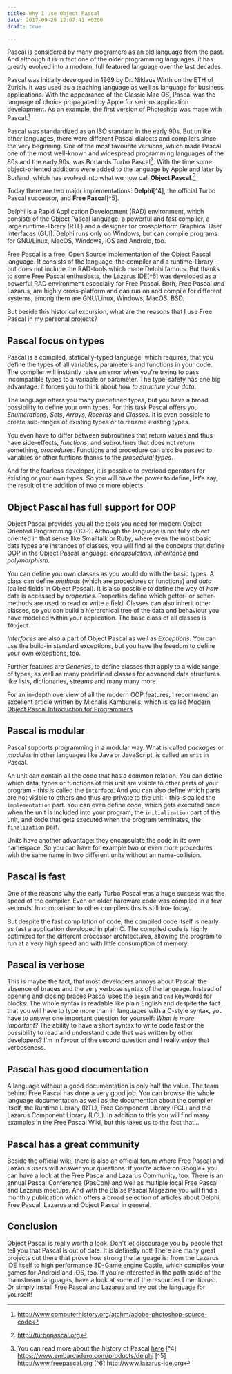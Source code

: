 ```yaml
---
title: Why I use Object Pascal
date: 2017-09-29 12:07:41 +0200
draft: true

---
```

Pascal is considered by many programers as an old language from the past. And although it is in fact one of the older programming languages, it has greatly evolved into a modern, full featured language over the last decades.<!--more--> 

Pascal was initially developed in 1969 by Dr. Niklaus Wirth on the ETH of Zurich. It was used as a teaching language as well as language for business applications. With the appearance of the Classic Mac OS, Pascal was the language of choice propagated by Apple for serious application development. As an example, the first version of Photoshop was made with Pascal.[^1]

Pascal was standardized as an ISO standard in the early 90s. But unlike other languages, there were different Pascal dialects and compilers since the very beginning. One of the most favourite versions, which made Pascal one of the most well-known and widespread programming languages of the 80s and the early 90s, was Borlands Turbo Pascal[^2]. With the time some object-oriented additions were added to the language by Apple and later by Borland, which has evolved into what we now call **Object Pascal**.[^3] 

Today there are two major implementations: **Delphi**[^4], the official Turbo Pascal successor, and **Free Pascal**[^5].

Delphi is a Rapid Application Development (RAD) environment, which consists of the Object Pascal language, a powerful and fast compiler, a large runtime-library (RTL) and a designer for crossplatform Graphical User Interfaces (GUI). Delphi runs only on Windows, but can compile programs for GNU/Linux, MacOS, Windows, iOS and Android, too.

Free Pascal is a free, Open Source implementation of the Object Pascal language. It consists of the language, the compiler and a runtime-library - but does not include the RAD-tools which made Delphi famous. But thanks to some Free Pascal enthusiasts, the Lazarus IDE[^6] was developed as a powerful RAD environment especially for Free Pascal. Both, Free Pascal *and* Lazarus, are highly cross-platform and can run on and compile for different systems, among them are GNU/Linux, Windows, MacOS, BSD.

But beside this historical excursion, what are the reasons that I use Free Pascal in my personal projects?

## Pascal focus on types

Pascal is a compiled, statically-typed language, which requires, that you define the types of all variables, parameters and functions in your code. The compiler will instantly raise an error when you're trying to pass incompatible types to a variable or parameter. The type-safety has one big advantage: it forces you to think about *how to structure your data*. 

The language offers you many predefined types, but you have a broad possibility to define your own types. For this task Pascal offers you *Enumerations*, *Sets*, *Arrays*, *Records* and *Classes*. It is even possible to create sub-ranges of existing types or to rename existing types. 

You even have to differ between subroutines that return values and thus have side-effects, *functions*, and subroutines that does not return something, *procedures*. Functions and procedure can also be passed to variables or other funtions thanks to the *procedural types*.

And for the fearless developer, it is possible to overload operators for existing or your own types. So you will have the power to define, let's say, the result of the addition of two or more objects.

## Object Pascal has full support for OOP

Object Pascal provides you all the tools you need for modern Object Oriented Programming (OOP). Although the language is not fully object oriented in that sense like Smalltalk or Ruby, where even the most basic data types are instances of classes, you will find all the concepts that define OOP in the Object Pascal language: *encapsulation*, *inheritance* and *polymorphism*.

You can define you own classes as you would do with the basic types. A class can define *methods* (which are procedures or functions) and *data* (called fields in Object Pascal). It is also possible to define the way of *how* data is accessed by *properties*. Properties define which getter- or setter-methods are used to read or write a field. Classes can also inherit other classes, so you can build a hierarchical tree of the data and behaviour you have modelled within your application. The base class of all classes is `TObject`.

*Interfaces* are also a part of Object Pascal as well as *Exceptions*. You can use the build-in standard exceptions, but you have the freedom to define your own exceptions, too.

Further features are *Generics*, to define classes that apply to a wide range of types, as well as many predefined classes for advanced data structures like lists, dictionaries, streams and many many more.

For an in-depth overview of all the modern OOP features, I recommend an excellent article written by Michalis Kamburelis, which is called [Modern Object Pascal Introduction for Programmers](http://castle-engine.io/modern_pascal_introduction.html)

## Pascal is modular

Pascal supports programming in a modular way. What is called *packages* or *modules* in other languages like Java or JavaScript, is called an `unit` in Pascal. 

An unit can contain all the code that has a common relation. You can define which data, types or functions of this unit are visible to other parts of your program - this is called the `interface`. And you can also define which parts are not visible to others and thus are private to the unit - this is called the `implementation` part. You can even define code, which gets executed once when the unit is included into your program, the `initialization` part of the unit, and code that gets executed when the program terminates, the `finalization` part.

Units have another advantage: they encapsulate the code in its own namespace. So you can have for example two or even more procedures with the same name in two different units without an name-collision.

## Pascal is fast

One of the reasons why the early Turbo Pascal was a huge success was the speed of the compiler. Even on older hardware code was compiled in a few seconds. In comparison to other compilers this is still true today.

But despite the fast compilation of code, the compiled code itself is nearly as fast a application developed in plain C. The compiled code is highly optimized for the different processor architectures, allowing the program to run at a very high speed and with little consumption of memory.

## Pascal is verbose

This is maybe the fact, that most developers annoys about Pascal: the absence of braces and the very verbose syntax of the language. Instead of opening and closing braces Pascal uses the `begin` and `end` keywords for blocks. The whole syntax is readable like plain English and despite the fact that you will have to type more than in languages with a C-style syntax, you have to answer one important question for yourself: *What is more important?* The ability to have a short syntax to write code fast *or* the possibility to read and understand code that was written by other developers? I'm in favour of the second question and I really enjoy that verboseness.


## Pascal has good documentation

A language without a good documentation is only half the value. The team behind Free Pascal has done a very good job. You can browse the whole language documentation as well as the documention about the compiler itself, the Runtime Library (RTL), Free Component Library (FCL) and the Lazarus Component Library (LCL). In addition to this you will find many examples in the Free Pascal Wiki, but this takes us to the fact that...

## Pascal has a great community

Beside the official wiki, there is also an official forum where Free Pascal and Lazarus users will answer your questions. If you're active on Google+ you can have a look at the Free Pascal and Lazarus Community, too. There is an annual Pascal Conference (PasCon) and well as multiple local Free Pascal and Lazarus meetups. And with the Blaise Pascal Magazine you will find a monthly publication which offers a broad selection of articles about Delphi, Free Pascal, Lazarus and Object Pascal in general.

## Conclusion

Object Pascal is really worth a look. Don't let discourage you by people that tell you that Pascal is out of date. It is definetly not! There are many great projects out there that prove how strong the language is: from the Lazarus IDE itself to high performance 3D-Game engine Castle, which compiles your games for Android and iOS, too. If you're interested in the path aside of the mainstream languages, have a look at some of the resources I mentioned. Or simply install Free Pascal and Lazarus and try out the language for yourself!

[^1]: http://www.computerhistory.org/atchm/adobe-photoshop-source-code
[^2]: http://turbopascal.org
[^3]: You can read more about the history of Pascal [here](http://wiki.freepascal.org/Object_Pascal_History)
[^4] https://www.embarcadero.com/products/delphi
[^5] http://www.freepascal.org
[^6] http://www.lazarus-ide.org
